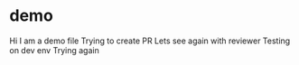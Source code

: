 # demo

Hi I am a demo file
Trying to create PR
Lets see again with reviewer
Testing on dev env
Trying again

